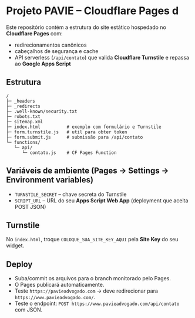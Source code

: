 # Projeto PAVIE – Cloudflare Pages d

Este repositório contém a estrutura do site estático hospedado no **Cloudflare Pages** com:
- redirecionamentos canônicos
- cabeçalhos de segurança e cache
- API serverless (`/api/contato`) que valida **Cloudflare Turnstile** e repassa ao **Google Apps Script**

## Estrutura
```
/
├─ _headers
├─ _redirects
├─ .well-known/security.txt
├─ robots.txt
├─ sitemap.xml
├─ index.html          # exemplo com formulário e Turnstile
├─ form.turnstile.js   # util para obter token
├─ form.submit.js      # submissão para /api/contato
└─ functions/
   └─ api/
      └─ contato.js    # CF Pages Function
```

## Variáveis de ambiente (Pages → Settings → Environment variables)
- `TURNSTILE_SECRET` – chave secreta do Turnstile
- `SCRIPT_URL` – URL do seu **Apps Script Web App** (deployment que aceita POST JSON)

## Turnstile
No `index.html`, troque `COLOQUE_SUA_SITE_KEY_AQUI` pela **Site Key** do seu widget.

## Deploy
- Suba/commit os arquivos para o branch monitorado pelo Pages.
- O Pages publicará automaticamente.
- Teste `https://pavieadvogado.com` → deve redirecionar para `https://www.pavieadvogado.com/`.
- Teste o endpoint: `POST https://www.pavieadvogado.com/api/contato` com JSON.
